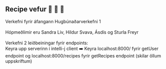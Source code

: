 ## Recipe vefur :cake: :cookie: 🍣
Verkefni fyrir áfangann Hugbúnaðarverkefni 1 <br /> <br />
Hópmeðlimir eru Sandra Liv, Hildur Svava, Ásdís og Sturla Freyr <br /><br />
Verkefni 2 leiðbeiningar fyrir endpoints: <br />
Keyra upp serverinn í intelli-j client ➡️ Keyra localhost:8000/ fyrir getUser endpoint og localhost:8000/recipes fyrir getRecipes endpoint (skilar öllum uppskriftum)

